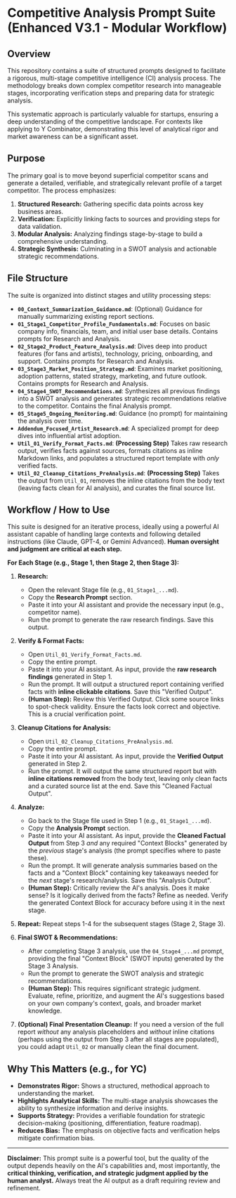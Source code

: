 # Competitive Analysis Prompt Suite (Enhanced V3.1 - Modular Workflow)

## Overview

This repository contains a suite of structured prompts designed to facilitate a rigorous, multi-stage competitive intelligence (CI) analysis process. The methodology breaks down complex competitor research into manageable stages, incorporating verification steps and preparing data for strategic analysis.

This systematic approach is particularly valuable for startups, ensuring a deep understanding of the competitive landscape. For contexts like applying to Y Combinator, demonstrating this level of analytical rigor and market awareness can be a significant asset.

## Purpose

The primary goal is to move beyond superficial competitor scans and generate a detailed, verifiable, and strategically relevant profile of a target competitor. The process emphasizes:

1.  **Structured Research:** Gathering specific data points across key business areas.
2.  **Verification:** Explicitly linking facts to sources and providing steps for data validation.
3.  **Modular Analysis:** Analyzing findings stage-by-stage to build a comprehensive understanding.
4.  **Strategic Synthesis:** Culminating in a SWOT analysis and actionable strategic recommendations.

## File Structure

The suite is organized into distinct stages and utility processing steps:

* **`00_Context_Summarization_Guidance.md`**: (Optional) Guidance for manually summarizing existing report sections.
* **`01_Stage1_Competitor_Profile_Fundamentals.md`**: Focuses on basic company info, financials, team, and initial user base details. Contains prompts for Research and Analysis.
* **`02_Stage2_Product_Feature_Analysis.md`**: Dives deep into product features (for fans and artists), technology, pricing, onboarding, and support. Contains prompts for Research and Analysis.
* **`03_Stage3_Market_Position_Strategy.md`**: Examines market positioning, adoption patterns, stated strategy, marketing, and future outlook. Contains prompts for Research and Analysis.
* **`04_Stage4_SWOT_Recommendations.md`**: Synthesizes all previous findings into a SWOT analysis and generates strategic recommendations relative to the competitor. Contains the final Analysis prompt.
* **`05_Stage5_Ongoing_Monitoring.md`**: Guidance (no prompt) for maintaining the analysis over time.
* **`Addendum_Focused_Artist_Research.md`**: A specialized prompt for deep dives into influential artist adoption.
* **`Util_01_Verify_Format_Facts.md`**: **(Processing Step)** Takes raw research output, verifies facts against sources, formats citations as inline Markdown links, and populates a structured report template with *only* verified facts.
* **`Util_02_Cleanup_Citations_PreAnalysis.md`**: **(Processing Step)** Takes the output from `Util_01`, removes the inline citations from the body text (leaving facts clean for AI analysis), and curates the final source list.

## Workflow / How to Use

This suite is designed for an iterative process, ideally using a powerful AI assistant capable of handling large contexts and following detailed instructions (like Claude, GPT-4, or Gemini Advanced). **Human oversight and judgment are critical at each step.**

**For Each Stage (e.g., Stage 1, then Stage 2, then Stage 3):**

1.  **Research:**
    * Open the relevant Stage file (e.g., `01_Stage1_...md`).
    * Copy the **Research Prompt** section.
    * Paste it into your AI assistant and provide the necessary input (e.g., competitor name).
    * Run the prompt to generate the raw research findings. Save this output.

2.  **Verify & Format Facts:**
    * Open `Util_01_Verify_Format_Facts.md`.
    * Copy the entire prompt.
    * Paste it into your AI assistant. As input, provide the **raw research findings** generated in Step 1.
    * Run the prompt. It will output a structured report containing verified facts with **inline clickable citations**. Save this "Verified Output".
    * **(Human Step):** Review this Verified Output. Click some source links to spot-check validity. Ensure the facts look correct and objective. This is a crucial verification point.

3.  **Cleanup Citations for Analysis:**
    * Open `Util_02_Cleanup_Citations_PreAnalysis.md`.
    * Copy the entire prompt.
    * Paste it into your AI assistant. As input, provide the **Verified Output** generated in Step 2.
    * Run the prompt. It will output the same structured report but with **inline citations removed** from the body text, leaving only clean facts and a curated source list at the end. Save this "Cleaned Factual Output".

4.  **Analyze:**
    * Go back to the Stage file used in Step 1 (e.g., `01_Stage1_...md`).
    * Copy the **Analysis Prompt** section.
    * Paste it into your AI assistant. As input, provide the **Cleaned Factual Output** from Step 3 *and* any required "Context Blocks" generated by the *previous* stage's analysis (the prompt specifies where to paste these).
    * Run the prompt. It will generate analysis summaries based on the facts and a "Context Block" containing key takeaways needed for the *next* stage's research/analysis. Save this "Analysis Output".
    * **(Human Step):** Critically review the AI's analysis. Does it make sense? Is it logically derived from the facts? Refine as needed. Verify the generated Context Block for accuracy before using it in the next stage.

5.  **Repeat:** Repeat steps 1-4 for the subsequent stages (Stage 2, Stage 3).

6.  **Final SWOT & Recommendations:**
    * After completing Stage 3 analysis, use the `04_Stage4_...md` prompt, providing the final "Context Block" (SWOT inputs) generated by the Stage 3 Analysis.
    * Run the prompt to generate the SWOT analysis and strategic recommendations.
    * **(Human Step):** This requires significant strategic judgment. Evaluate, refine, prioritize, and augment the AI's suggestions based on your own company's context, goals, and broader market knowledge.

7.  **(Optional) Final Presentation Cleanup:** If you need a version of the full report *without* any analysis placeholders and *without* inline citations (perhaps using the output from Step 3 after all stages are populated), you could adapt `Util_02` or manually clean the final document.

## Why This Matters (e.g., for YC)

* **Demonstrates Rigor:** Shows a structured, methodical approach to understanding the market.
* **Highlights Analytical Skills:** The multi-stage analysis showcases the ability to synthesize information and derive insights.
* **Supports Strategy:** Provides a verifiable foundation for strategic decision-making (positioning, differentiation, feature roadmap).
* **Reduces Bias:** The emphasis on objective facts and verification helps mitigate confirmation bias.

---

**Disclaimer:** This prompt suite is a powerful tool, but the quality of the output depends heavily on the AI's capabilities and, most importantly, the **critical thinking, verification, and strategic judgment applied by the human analyst.** Always treat the AI output as a draft requiring review and refinement.
